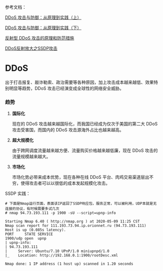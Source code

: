 参考文档：

[DDoS 攻击与防御：从原理到实践（上）](https://sq.163yun.com/blog/article/155831083719946240)

[DDoS 攻击与防御：从原理到实践（下）](<https://sq.163yun.com/blog/article/155829126267629568>)

[反射型 DDoS 攻击的原理和防范措施](<https://sq.163yun.com/blog/article/155835434018500608>)

[DDoS反射放大之SSDP攻击](<https://sq.163yun.com/blog/article/185561041311997952>)









# DDoS

出于打击报复、敲诈勒索、政治需要等各种原因，加上攻击成本越来越低、效果特别明显等趋势，DDoS 攻击已经演变成全球性的网络安全威胁。

### 趋势

1. **国际化**

   现在的 DDoS 攻击越来越国际化，而我国已经成为仅次于美国的第二大 DDoS 攻击受害国，而国内的 DDoS 攻击源海外占比也越来越高。

2. **超大规模化**

   由于跨网调度流量越来越方便、流量购买价格越来越低廉，现在 DDoS 攻击的流量规模越来越大。

3. **市场化**

   市场化势必带来成本优势，现在各种在线 DDoS 平台、肉鸡交易渠道层出不穷，使得攻击者可以以很低的成本发起规模化攻击。









SSDP 实践：





```shell
# 下面是Nmap运行页面，表面该IP返回了SSDP响应包，服务正常，可以被利用，UDP本就是无连接的协议，有时候需要多试几次
# nmap 94.73.193.111 -p 1900 -sU --script=upnp-info

Starting Nmap 6.40 ( http://nmap.org ) at 2020-05-09 11:25 CST
Nmap scan report for 111.193.73.94.ip.orionnet.ru (94.73.193.111)
Host is up (0.085s latency).
PORT     STATE SERVICE
1900/udp open  upnp
| upnp-info:
| 94.73.193.111
|     Server: Ubuntu/7.10 UPnP/1.0 miniupnpd/1.0
|_    Location: http://192.168.0.1:1900/rootDesc.xml

Nmap done: 1 IP address (1 host up) scanned in 1.20 seconds
```









